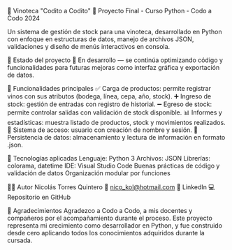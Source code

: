 🍷 Vinoteca "Codito a Codito"
📌 Proyecto Final - Curso Python - Codo a Codo 2024

Un sistema de gestión de stock para una vinoteca, desarrollado en Python con enfoque en estructuras de datos, manejo de archivos JSON, validaciones y diseño de menús interactivos en consola.

🚧 Estado del proyecto
🔧 En desarrollo — se continúa optimizando código y funcionalidades para futuras mejoras como interfaz gráfica y exportación de datos.

📂 Funcionalidades principales
  ✅ Carga de productos: permite registrar vinos con sus atributos (bodega, línea, cepa, año, stock).
  ➕ Ingreso de stock: gestión de entradas con registro de historial.
  ➖ Egreso de stock: permite controlar salidas con validación de stock disponible.
  📊 Informes y estadísticas: muestra listado de productos, stock y movimientos realizados.
  🔐 Sistema de acceso: usuario con creación de nombre y sesión.
  📁 Persistencia de datos: almacenamiento y lectura de información en formato .json.

🧠 Tecnologías aplicadas
  Lenguaje: Python 3
  Archivos: JSON
  Librerías: colorama, datetime
  IDE: Visual Studio Code
  Buenas prácticas de código y validación de datos
  Organización modular por funciones

👨‍💻 Autor
  Nicolás Torres Quintero
  📧 nico_kol@hotmail.com
  🔗 LinkedIn
  💻 Repositorio en GitHub

🙌 Agradecimientos
  Agradezco a Codo a Codo, a mis docentes y compañeros por el acompañamiento durante el proceso. 
  Este proyecto representa mi crecimiento como desarrollador en Python, y fue construido desde cero aplicando todos los conocimientos adquiridos durante la cursada.


